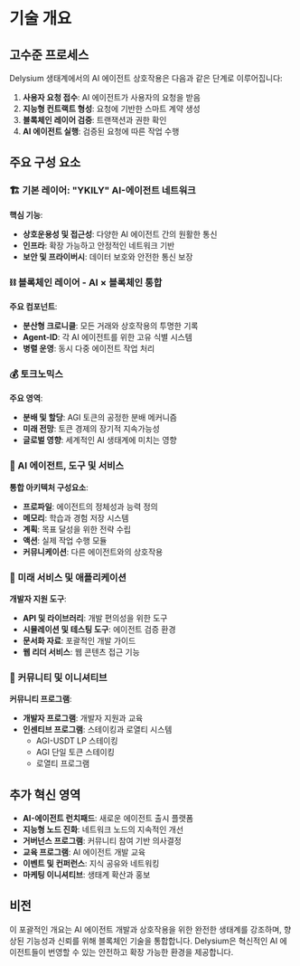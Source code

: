 # 기술 개요

## 고수준 프로세스

Delysium 생태계에서의 AI 에이전트 상호작용은 다음과 같은 단계로 이루어집니다:

1. **사용자 요청 접수**: AI 에이전트가 사용자의 요청을 받음
2. **지능형 컨트랙트 형성**: 요청에 기반한 스마트 계약 생성
3. **블록체인 레이어 검증**: 트랜잭션과 권한 확인
4. **AI 에이전트 실행**: 검증된 요청에 따른 작업 수행

## 주요 구성 요소

### 🏗️ 기본 레이어: "YKILY" AI-에이전트 네트워크

**핵심 기능**:
- **상호운용성 및 접근성**: 다양한 AI 에이전트 간의 원활한 통신
- **인프라**: 확장 가능하고 안정적인 네트워크 기반
- **보안 및 프라이버시**: 데이터 보호와 안전한 통신 보장

### ⛓️ 블록체인 레이어 - AI × 블록체인 통합

**주요 컴포넌트**:
- **분산형 크로니클**: 모든 거래와 상호작용의 투명한 기록
- **Agent-ID**: 각 AI 에이전트를 위한 고유 식별 시스템
- **병렬 운영**: 동시 다중 에이전트 작업 처리

### 💰 토크노믹스

**주요 영역**:
- **분배 및 할당**: AGI 토큰의 공정한 분배 메커니즘
- **미래 전망**: 토큰 경제의 장기적 지속가능성
- **글로벌 영향**: 세계적인 AI 생태계에 미치는 영향

### 🤖 AI 에이전트, 도구 및 서비스

**통합 아키텍처 구성요소**:
- **프로파일**: 에이전트의 정체성과 능력 정의
- **메모리**: 학습과 경험 저장 시스템
- **계획**: 목표 달성을 위한 전략 수립
- **액션**: 실제 작업 수행 모듈
- **커뮤니케이션**: 다른 에이전트와의 상호작용

### 🔮 미래 서비스 및 애플리케이션

**개발자 지원 도구**:
- **API 및 라이브러리**: 개발 편의성을 위한 도구
- **시뮬레이션 및 테스팅 도구**: 에이전트 검증 환경
- **문서화 자료**: 포괄적인 개발 가이드
- **웹 리더 서비스**: 웹 콘텐츠 접근 기능

### 🌟 커뮤니티 및 이니셔티브

**커뮤니티 프로그램**:
- **개발자 프로그램**: 개발자 지원과 교육
- **인센티브 프로그램**: 스테이킹과 로열티 시스템
  - AGI-USDT LP 스테이킹
  - AGI 단일 토큰 스테이킹
  - 로열티 프로그램

## 추가 혁신 영역

- **AI-에이전트 런치패드**: 새로운 에이전트 출시 플랫폼
- **지능형 노드 진화**: 네트워크 노드의 지속적인 개선
- **거버넌스 프로그램**: 커뮤니티 참여 기반 의사결정
- **교육 프로그램**: AI 에이전트 개발 교육
- **이벤트 및 컨퍼런스**: 지식 공유와 네트워킹
- **마케팅 이니셔티브**: 생태계 확산과 홍보

## 비전

이 포괄적인 개요는 AI 에이전트 개발과 상호작용을 위한 완전한 생태계를 강조하며, 향상된 기능성과 신뢰를 위해 블록체인 기술을 통합합니다. Delysium은 혁신적인 AI 에이전트들이 번영할 수 있는 안전하고 확장 가능한 환경을 제공합니다.